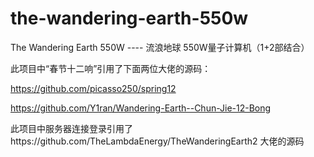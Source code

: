 # the-wandering-earth-550w
The Wandering Earth 550W ---- 流浪地球 550W量子计算机（1+2部结合）

此项目中“春节十二响”引用了下面两位大佬的源码：

https://github.com/picasso250/spring12

https://github.com/Y1ran/Wandering-Earth--Chun-Jie-12-Bong

此项目中服务器连接登录引用了https://github.com/TheLambdaEnergy/TheWanderingEarth2 大佬的源码
